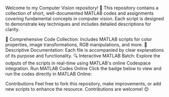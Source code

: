 Welcome to my Computer Vision repository! 🎯
This repository contains a collection of short, well-documented MATLAB codes and assignments covering fundamental concepts in computer vision. Each script is designed to demonstrate key techniques and includes detailed descriptions for clarity.

📂 Comprehensive Code Collection: Includes MATLAB scripts for color properties, image transformations, RGB manipulations, and more.
📖 Descriptive Documentation: Each file is accompanied by clear explanations of its purpose and functionality.
🔍 Interactive MATLAB Batch: Explore the outputs of the scripts in real-time using MATLAB's online Codespace integration.
Run MATLAB Codes Online
Click the badge below to view and run the codes directly in MATLAB Online:


Contributions
Feel free to fork this repository, make improvements, or add new scripts to enhance the resource. Contributions are welcome! 😊
